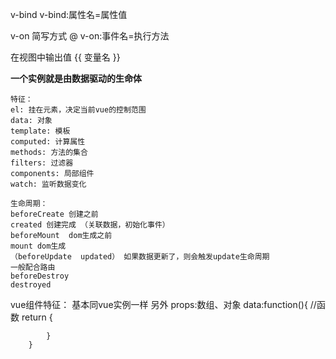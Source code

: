 
v-bind
v-bind:属性名=属性值

v-on 简写方式 @
v-on:事件名=执行方法

在视图中输出值
{{ 变量名 }}

**一个实例就是由数据驱动的生命体**

    特征：
    el: 挂在元素，决定当前vue的控制范围
    data: 对象
    template: 模板
    computed: 计算属性
    methods: 方法的集合
    filters: 过滤器
    components: 局部组件
    watch: 监听数据变化

    生命周期：
    beforeCreate 创建之前
    created 创建完成 （关联数据，初始化事件）
    beforeMount  dom生成之前
    mount dom生成
    （beforeUpdate  updated） 如果数据更新了，则会触发update生命周期
    一般配合路由
    beforeDestroy
    destroyed


vue组件特征：
    基本同vue实例一样
    另外
        props:数组、对象 
        data:function(){ //函数
            return {

            }
        }




